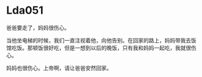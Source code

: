 # Lda051

爸爸要走了，妈妈很伤心。



当他坐电梯的时候，我们一直注视着他，向他告别。在回家的路上，妈妈带我去饭馆吃饭。那顿饭很好吃，但是一想到以后的晚饭，只有我和妈妈一起吃，我就很伤心。



妈妈也很伤心。上帝啊，请让爸爸安然回家。
